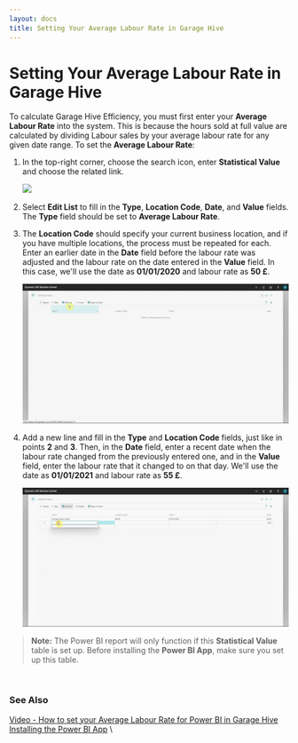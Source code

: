 ```yaml
---
layout: docs
title: Setting Your Average Labour Rate in Garage Hive
---
```


# Setting Your Average Labour Rate in Garage Hive

To calculate Garage Hive Efficiency, you must first enter your **Average Labour Rate** into the system. This is because the hours sold at full value are calculated by dividing Labour sales by your average labour rate for any given date range. To set the **Average Labour Rate**:
1. In the top-right corner, choose the search icon, enter **Statistical Value** and choose the related link.
   
   ![](media/garagehive-labour-rate-setup1.gif)

2. Select **Edit List** to fill in the **Type**, **Location Code**, **Date**, and **Value** fields. The **Type** field should be set to **Average Labour Rate**.
3. The **Location Code** should specify your current business location, and if you have multiple locations, the process must be repeated for each. Enter an earlier date in the **Date** field before the labour rate was adjusted and the labour rate on the date entered in the **Value** field. In this case, we'll use the date as **01/01/2020** and labour rate as **50 £**.
   
   ![](media/garagehive-labour-rate-setup2.gif)

4. Add a new line and fill in the **Type** and **Location Code** fields, just like in points **2** and **3**. Then, in the **Date** field, enter a recent date when the labour rate changed from the previously entered one, and in the **Value** field, enter the labour rate that it changed to on that day. We'll use the date as **01/01/2021** and labour rate as **55 £**.

   ![](media/garagehive-labour-rate-setup3.gif)


> **Note:**
> The Power BI report will only function if this **Statistical Value** table is set up. Before installing the **Power BI App**, make sure you set up this table.

<br>

### **See Also**
[Video - How to set your Average Labour Rate for Power BI in Garage Hive](https://youtu.be/lIkkJiUm_FE) \
[Installing the Power BI App](powerbi-installing-app.html) \